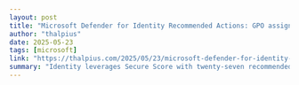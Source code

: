 ```yaml
---
layout: post
title: "Microsoft Defender for Identity Recommended Actions: GPO assigns unprivileged identities to local groups with elevated privileges"
author: "thalpius"
date: 2025-05-23
tags: [microsoft]
link: "https://thalpius.com/2025/05/23/microsoft-defender-for-identity-recommended-actions-gpo-assigns-unprivileged-identities-to-local-groups-with-elevated-privileges/"
summary: "Identity leverages Secure Score with twenty-seven recommended actions. In a series of blog posts, I will go through all twenty-seven recommended actions and what they mean, a plan of approach, thei..."
---
```

